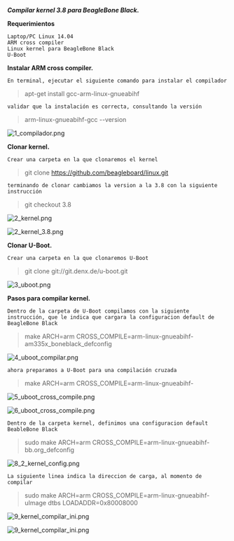 ***Compilar kernel 3.8 para BeagleBone Black.***

**Requerimientos**

    Laptop/PC Linux 14.04
    ARM cross compiler
    Linux kernel para BeagleBone Black
    U-Boot

**Instalar ARM cross compiler.**

    En terminal, ejecutar el siguiente comando para instalar el compilador

> apt-get install gcc-arm-linux-gnueabihf

    validar que la instalación es correcta, consultando la versión

> arm-linux-gnueabihf-gcc --version

![1_compilador.png](C:/Users/kaetzer/crosscompile/Compilar-kernel-3.8-BeagleBone-Black/img/1_compilador.png "")

**Clonar kernel.**

    Crear una carpeta en la que clonaremos el kernel

> git clone https://github.com/beagleboard/linux.git

    terminando de clonar cambiamos la version a la 3.8 con la siguiente instrucción

> git checkout 3.8

![2_kernel.png](C:/Users/kaetzer/crosscompile/Compilar-kernel-3.8-BeagleBone-Black/img/2_kernel.png "")

![2_kernel_3.8.png](C:/Users/kaetzer/crosscompile/Compilar-kernel-3.8-BeagleBone-Black/img/2_kernel_3.8.png "")

**Clonar U-Boot.**

    Crear una carpeta en la que clonaremos U-Boot

> git clone git://git.denx.de/u-boot.git

![3_uboot.png](C:/Users/kaetzer/crosscompile/Compilar-kernel-3.8-BeagleBone-Black/img/3_uboot.png "")

**Pasos para compilar kernel.**

    Dentro de la carpeta de U-Boot compilamos con la siguiente instrucción, que le indica que cargara la configuracion default de BeagleBone Black

> make ARCH=arm CROSS_COMPILE=arm-linux-gnueabihf- am335x_boneblack_defconfig

![4_uboot_compilar.png](C:/Users/kaetzer/crosscompile/Compilar-kernel-3.8-BeagleBone-Black/img/4_uboot_compilar.png "")

    ahora preparamos a U-Boot para una compilación cruzada

> make ARCH=arm CROSS_COMPILE=arm-linux-gnueabihf-

![5_uboot_cross_compile.png](C:/Users/kaetzer/crosscompile/Compilar-kernel-3.8-BeagleBone-Black/img/5_uboot_cross_compile.png "")

![6_uboot_cross_compile.png](C:/Users/kaetzer/crosscompile/Compilar-kernel-3.8-BeagleBone-Black/img/6_uboot_cross_compile.png "")

    Dentro de la carpeta kernel, definimos una configuracion default BeableBone Black

> sudo make ARCH=arm CROSS_COMPILE=arm-linux-gnueabihf- bb.org_defconfig

![8_2_kernel_config.png](C:/Users/kaetzer/crosscompile/Compilar-kernel-3.8-BeagleBone-Black/img/8_2_kernel_config.png "")

    La siguiente linea indica la direccion de carga, al momento de compilar

> sudo make ARCH=arm CROSS_COMPILE=arm-linux-gnueabihf- uImage dtbs LOADADDR=0x80008000

![9_kernel_compilar_ini.png](C:/Users/kaetzer/crosscompile/Compilar-kernel-3.8-BeagleBone-Black/img/9_kernel_compilar_ini.png "")

![9_kernel_compilar_ini.png](C:/Users/kaetzer/crosscompile/Compilar-kernel-3.8-BeagleBone-Black/img/9_kernel_compilar_fin.png "")



